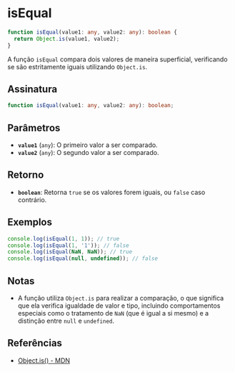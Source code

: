 # isEqual

```typescript
function isEqual(value1: any, value2: any): boolean {
  return Object.is(value1, value2);
}
```

A função `isEqual` compara dois valores de maneira superficial, verificando se são estritamente iguais utilizando `Object.is`.

## Assinatura

```typescript
function isEqual(value1: any, value2: any): boolean;
```

## Parâmetros

- **`value1`** (`any`): O primeiro valor a ser comparado.
- **`value2`** (`any`): O segundo valor a ser comparado.

## Retorno

- **`boolean`**: Retorna `true` se os valores forem iguais, ou `false` caso contrário.

## Exemplos

```typescript
console.log(isEqual(1, 1)); // true
console.log(isEqual(1, '1')); // false
console.log(isEqual(NaN, NaN)); // true
console.log(isEqual(null, undefined)); // false
```

## Notas

- A função utiliza `Object.is` para realizar a comparação, o que significa que ela verifica igualdade de valor e tipo, incluindo comportamentos especiais como o tratamento de `NaN` (que é igual a si mesmo) e a distinção entre `null` e `undefined`.

## Referências

- [Object.is() - MDN](https://developer.mozilla.org/en-US/docs/Web/JavaScript/Reference/Global_Objects/Object/is)